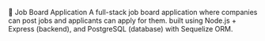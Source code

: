 🏢 Job Board Application
A full-stack job board application where companies can post jobs and applicants can apply for them. built using  Node.js + Express (backend), and PostgreSQL (database) with Sequelize ORM.
